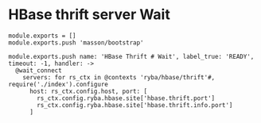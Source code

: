 
# HBase thrift server Wait

    module.exports = []
    module.exports.push 'masson/bootstrap'

    module.exports.push name: 'HBase Thrift # Wait', label_true: 'READY', timeout: -1, handler: ->
      @wait_connect
        servers: for rs_ctx in @contexts 'ryba/hbase/thrift'#, require('./index').configure
          host: rs_ctx.config.host, port: [
            rs_ctx.config.ryba.hbase.site['hbase.thrift.port']
            rs_ctx.config.ryba.hbase.site['hbase.thrift.info.port']
          ]
